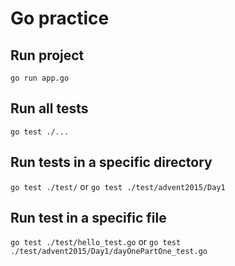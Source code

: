 # Go practice

## Run project

`go run app.go`

## Run all tests

`go test ./...`

## Run tests in a specific directory

`go test ./test/` or `go test ./test/advent2015/Day1`

## Run test in a specific file

`go test ./test/hello_test.go` or `go test ./test/advent2015/Day1/dayOnePartOne_test.go`
